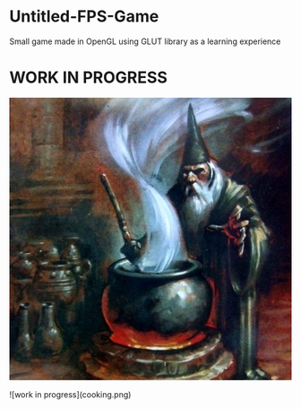 # Untitled-FPS-Game
Small game made in OpenGL using GLUT library as a learning experience
# WORK IN PROGRESS
<p align="center">
  <img src="/cooking.png" alt="work in progress">
</p>
![work in progress](cooking.png)

